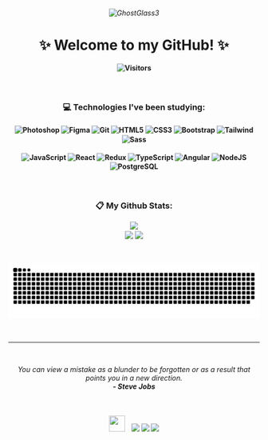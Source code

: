 <h6 align="center">

![GhostGlass3](https://github.com/evelynlacerda/evelynlacerda/assets/109745342/5b882613-7361-4979-af4b-f124945100fd)

</h6>
<h1 align="center">✨ Welcome to my GitHub! ✨</div></h1>
<h4 align="center">
    
![Visitors](https://api.visitorbadge.io/api/visitors?path=https%3A%2F%2Fgithub.com%2Fevelynlacerda&labelColor=%23151515&countColor=%2392d534)

</h4>

<br>

<h3 align="center">💻 Technologies I've been studying:</h3>
<h4 align="center"><div style="display: inline_block">
    <img align="center" alt="Photoshop" height="32" width="40" src="https://cdn.simpleicons.org/adobephotoshop" />
    <img align="center" alt="Figma" height="32" width="40" src="https://raw.githubusercontent.com/danielcranney/readme-generator/main/public/icons/skills/figma-colored.svg" />
    <img align="center" alt="Git" height="32" width="40" src="https://cdn.simpleicons.org/git" />
    <img align="center" alt="HTML5" height="32" width="40" src="https://cdn.simpleicons.org/html5" />
    <img align="center" alt="CSS3" height="32" width="40" src="https://cdn.simpleicons.org/css3" />
    <img align="center" alt="Bootstrap" height="40" width="48" src="https://cdn.simpleicons.org/bootstrap" />
    <img align="center" alt="Tailwind" height="32" width="40" src="https://cdn.simpleicons.org/tailwindcss/eeeeee/3e4754" />
    <img align="center" alt="Sass" height="32" width="40" src="https://cdn.simpleicons.org/sass" />
    <div height="2"></div><br>
    <img align="center" alt="JavaScript" height="32" width="40" src="https://cdn.simpleicons.org/javascript" />
    <img align="center" alt="React" height="32" width="40" src="https://cdn.simpleicons.org/react/eeeeee/3e4754" />
    <img align="center" alt="Redux" height="32" width="40" src="https://cdn.simpleicons.org/redux/eeeeee/3e4754" />
    <img align="center" alt="TypeScript" height="32" width="40" src="https://cdn.simpleicons.org/typescript/eeeeee/3e4754" />
    <img align="center" alt="Angular" height="32" width="40" src="https://cdn.simpleicons.org/angular/eeeeee/3e4754" />
    <img align="center" alt="NodeJS" height="32" width="40" src="https://cdn.simpleicons.org/node.js/eeeeee/3e4754" />
    <img align="center" alt="PostgreSQL" height="32" width="40" src="https://cdn.simpleicons.org/postgresql/eeeeee/3e4754" />
</div></h4>

<br>

<h3 align="center">📋 My Github Stats:</h3>
<p align="center">
    <img height="180em" src="https://github-readme-streak-stats.herokuapp.com?user=evelynlacerda&theme=ocean_dark&background=151515&border_radius=4&hide_border=true&mode=weekly"><br>
    <img height="160em" src="https://github-readme-stats.vercel.app/api?username=evelynlacerda&show_icons=true&include_all_commits=true&count_private=true&theme=ocean_dark&bg_color=151515&border_radius=none&hide_border=true">
    <img height="160em" src="https://github-readme-stats.vercel.app/api/top-langs/?username=evelynlacerda&layout=compact&langs_count=7&theme=ocean_dark&bg_color=151515&border_radius=none&hide_border=true"/>
</p>

<br>

<p align="center">

![snake gif](https://github.com/evelynlacerda/evelynlacerda/blob/output/github-contribution-grid-snake-dark.svg)

</p>

<br>
<hr>
<br>

<p align="center">
    <i>You can view a mistake as a blunder to be forgotten or as a result that points you in a new direction.</i><br>
    <i align="center"><b>- Steve Jobs</b></i>
</p>

<br>

<h4 align="center">
    <img height="32" width="32" src="https://badges.pufler.dev/contributors/evelynlacerda/evelynlacerda?size=50&padding=5&perRow=10&bots=true" />&nbsp&nbsp&nbsp
    <a href="https://instagram.com/evycode" target="_blank"><img src="https://img.shields.io/badge/-Instagram-%230c1014?style=for-the-badge&logo=instagram&logoColor=e4405f" target="_blank"></a>
    <a href="https://www.linkedin.com/in/evelynlacerda" target="_blank"><img src="https://img.shields.io/badge/-LinkedIn-%230c1014?style=for-the-badge&logo=linkedin&logoColor=0a66c2" target="_blank"></a>
    <a href = "mailto:evelyndslacerda@gmail.com"><img src="https://img.shields.io/badge/Gmail-0c1014?style=for-the-badge&logo=gmail&logoColor=ea4335" target="_blank"></a>
</h4>
